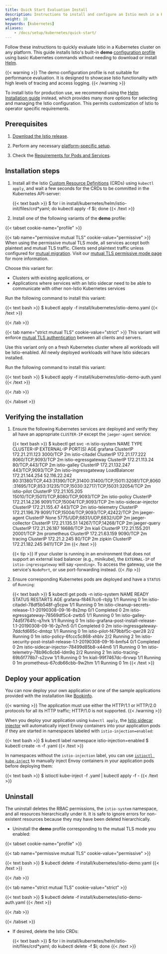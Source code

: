 ```yaml
---
title: Quick Start Evaluation Install
description: Instructions to install and configure an Istio mesh in a Kubernetes cluster for evaluation.
weight: 10
keywords: [kubernetes]
aliases:
    - /docs/setup/kubernetes/quick-start/
---
```


Follow these instructions to quickly evaluate Istio in a Kubernetes cluster on any platform.
This guide installs Istio's built-in **demo**
[configuration profile](/docs/setup/kubernetes/additional-setup/config-profiles/)
using basic Kubernetes commands without needing to download or install [Helm](https://github.com/helm/helm).

{{< warning >}}
The demo configuration profile is not suitable for performance evaluation.
It is designed to showcase Istio functionality with high levels of tracing and access logging.
{{< /warning >}}

To install Istio for production use, we recommend using the
[Helm Installation guide](/docs/setup/kubernetes/install/helm/) instead,
which provides many more options for selecting and managing the Istio configuration.
This permits customization of Istio to operator specific requirements.

## Prerequisites

1. [Download the Istio release](/docs/setup/kubernetes/getting-started/#downloading-the-release).

1. Perform any necessary [platform-specific setup](/docs/setup/kubernetes/platform-setup/).

1. Check the [Requirements for Pods and Services](/docs/setup/kubernetes/additional-setup/requirements/).

## Installation steps

1. Install all the Istio
    [Custom Resource Definitions](https://kubernetes.io/docs/concepts/extend-kubernetes/api-extension/custom-resources/#customresourcedefinitions)
    (CRDs) using `kubectl apply`, and wait a few seconds for the CRDs to be committed in the Kubernetes API-server:

    {{< text bash >}}
    $ for i in install/kubernetes/helm/istio-init/files/crd*yaml; do kubectl apply -f $i; done
    {{< /text >}}

1. Install one of the following variants of the **demo** profile:

{{< tabset cookie-name="profile" >}}

{{< tab name="permissive mutual TLS" cookie-value="permissive" >}}
When using the permissive mutual TLS mode, all services accept both plaintext and
mutual TLS traffic. Clients send plaintext traffic unless configured for
[mutual migration](/docs/tasks/security/mtls-migration/#configure-clients-to-send-mutual-tls-traffic).
Visit our [mutual TLS permissive mode page](/docs/concepts/security/#permissive-mode)
for more information.

Choose this variant for:

* Clusters with existing applications, or
* Applications where services with an Istio sidecar need to be able to
  communicate with other non-Istio Kubernetes services

Run the following command to install this variant:

{{< text bash >}}
$ kubectl apply -f install/kubernetes/istio-demo.yaml
{{< /text >}}

{{< /tab >}}

{{< tab name="strict mutual TLS" cookie-value="strict" >}}
This variant will enforce
[mutual TLS authentication](/docs/concepts/security/#mutual-tls-authentication) between all clients and servers.

Use this variant only on a fresh Kubernetes cluster where all workloads will be Istio-enabled.
All newly deployed workloads will have Istio sidecars installed.

Run the following command to install this variant:

{{< text bash >}}
$ kubectl apply -f install/kubernetes/istio-demo-auth.yaml
{{< /text >}}

{{< /tab >}}

{{< /tabset >}}

## Verifying the installation

1.  Ensure the following Kubernetes services are deployed and verify they all have an appropriate `CLUSTER-IP` except the `jaeger-agent` service:

    {{< text bash >}}
    $ kubectl get svc -n istio-system
    NAME                     TYPE           CLUSTER-IP       EXTERNAL-IP     PORT(S)                                                                                                                   AGE
    grafana                  ClusterIP      172.21.211.123   <none>          3000/TCP                                                                                                                  2m
    istio-citadel            ClusterIP      172.21.177.222   <none>          8060/TCP,9093/TCP                                                                                                         2m
    istio-egressgateway      ClusterIP      172.21.113.24    <none>          80/TCP,443/TCP                                                                                                            2m
    istio-galley             ClusterIP      172.21.132.247   <none>          443/TCP,9093/TCP                                                                                                          2m
    istio-ingressgateway     LoadBalancer   172.21.144.254   52.116.22.242   80:31380/TCP,443:31390/TCP,31400:31400/TCP,15011:32081/TCP,8060:31695/TCP,853:31235/TCP,15030:32717/TCP,15031:32054/TCP   2m
    istio-pilot              ClusterIP      172.21.105.205   <none>          15010/TCP,15011/TCP,8080/TCP,9093/TCP                                                                                     2m
    istio-policy             ClusterIP      172.21.14.236    <none>          9091/TCP,15004/TCP,9093/TCP                                                                                               2m
    istio-sidecar-injector   ClusterIP      172.21.155.47    <none>          443/TCP                                                                                                                   2m
    istio-telemetry          ClusterIP      172.21.196.79    <none>          9091/TCP,15004/TCP,9093/TCP,42422/TCP                                                                                     2m
    jaeger-agent             ClusterIP      None             <none>          5775/UDP,6831/UDP,6832/UDP                                                                                                2m
    jaeger-collector         ClusterIP      172.21.135.51    <none>          14267/TCP,14268/TCP                                                                                                       2m
    jaeger-query             ClusterIP      172.21.26.187    <none>          16686/TCP                                                                                                                 2m
    kiali                    ClusterIP      172.21.155.201   <none>          20001/TCP                                                                                                                 2m
    prometheus               ClusterIP      172.21.63.159    <none>          9090/TCP                                                                                                                  2m
    tracing                  ClusterIP      172.21.2.245     <none>          80/TCP                                                                                                                    2m
    zipkin                   ClusterIP      172.21.182.245   <none>          9411/TCP                                                                                                                  2m
    {{< /text >}}

    {{< tip >}}
    If your cluster is running in an environment that does not
    support an external load balancer (e.g., minikube), the
    `EXTERNAL-IP` of `istio-ingressgateway` will say
    `<pending>`. To access the gateway, use the service's
    `NodePort`, or use port-forwarding instead.
    {{< /tip >}}

1.  Ensure corresponding Kubernetes pods are deployed and have a `STATUS` of `Running`:

    {{< text bash >}}
    $ kubectl get pods -n istio-system
    NAME                                                           READY   STATUS      RESTARTS   AGE
    grafana-f8467cc6-rbjlg                                         1/1     Running     0          1m
    istio-citadel-78df5b548f-g5cpw                                 1/1     Running     0          1m
    istio-cleanup-secrets-release-1.1-20190308-09-16-8s2mp         0/1     Completed   0          2m
    istio-egressgateway-78569df5c4-zwtb5                           1/1     Running     0          1m
    istio-galley-74d5f764fc-q7nrk                                  1/1     Running     0          1m
    istio-grafana-post-install-release-1.1-20190308-09-16-2p7m5    0/1     Completed   0          2m
    istio-ingressgateway-7ddcfd665c-dmtqz                          1/1     Running     0          1m
    istio-pilot-f479bbf5c-qwr28                                    2/2     Running     0          1m
    istio-policy-6fccc5c868-xhblv                                  2/2     Running     2          1m
    istio-security-post-install-release-1.1-20190308-09-16-bmfs4   0/1     Completed   0          2m
    istio-sidecar-injector-78499d85b8-x44m6                        1/1     Running     0          1m
    istio-telemetry-78b96c6cb6-ldm9q                               2/2     Running     2          1m
    istio-tracing-69b5f778b7-s2zvw                                 1/1     Running     0          1m
    kiali-99f7467dc-6rvwp                                          1/1     Running     0          1m
    prometheus-67cdb66cbb-9w2hm                                    1/1     Running     0          1m
    {{< /text >}}

## Deploy your application

You can now deploy your own application or one of the sample applications
provided with the installation like [Bookinfo](/docs/examples/bookinfo/).

{{< warning >}}
The application must use either the HTTP/1.1 or HTTP/2.0 protocols for all its HTTP
traffic; HTTP/1.0 is not supported.
{{< /warning >}}

When you deploy your application using `kubectl apply`,
the [Istio sidecar injector](/docs/setup/kubernetes/additional-setup/sidecar-injection/#automatic-sidecar-injection)
will automatically inject Envoy containers into your
application pods if they are started in namespaces labeled with `istio-injection=enabled`:

{{< text bash >}}
$ kubectl label namespace <namespace> istio-injection=enabled
$ kubectl create -n <namespace> -f <your-app-spec>.yaml
{{< /text >}}

In namespaces without the `istio-injection` label, you can use
[`istioctl kube-inject`](/docs/reference/commands/istioctl/#istioctl-kube-inject)
to manually inject Envoy containers in your application pods before deploying
them:

{{< text bash >}}
$ istioctl kube-inject -f <your-app-spec>.yaml | kubectl apply -f -
{{< /text >}}

## Uninstall

The uninstall deletes the RBAC permissions, the `istio-system` namespace, and
all resources hierarchically under it. It is safe to ignore errors for
non-existent resources because they may have been deleted hierarchically.

* Uninstall the **demo** profile corresponding to the mutual TLS mode you enabled:

{{< tabset cookie-name="profile" >}}

{{< tab name="permissive mutual TLS" cookie-value="permissive" >}}

{{< text bash >}}
$ kubectl delete -f install/kubernetes/istio-demo.yaml
{{< /text >}}

{{< /tab >}}

{{< tab name="strict mutual TLS" cookie-value="strict" >}}

{{< text bash >}}
$ kubectl delete -f install/kubernetes/istio-demo-auth.yaml
{{< /text >}}

{{< /tab >}}

{{< /tabset >}}

* If desired, delete the Istio CRDs:

    {{< text bash >}}
    $ for i in install/kubernetes/helm/istio-init/files/crd*yaml; do kubectl delete -f $i; done
    {{< /text >}}
